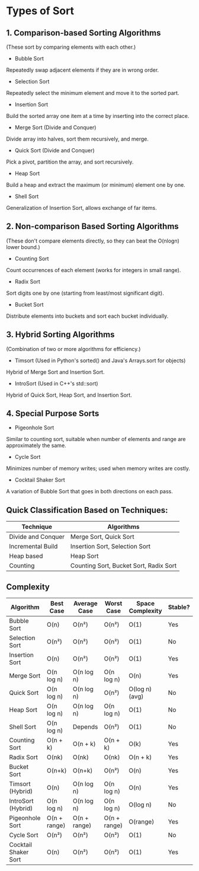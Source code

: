 # Types of Sort

## 1. Comparison-based Sorting Algorithms
(These sort by comparing elements with each other.)

- Bubble Sort

Repeatedly swap adjacent elements if they are in wrong order.

- Selection Sort

Repeatedly select the minimum element and move it to the sorted part.

- Insertion Sort

Build the sorted array one item at a time by inserting into the correct place.

- Merge Sort (Divide and Conquer)

Divide array into halves, sort them recursively, and merge.

- Quick Sort (Divide and Conquer)

Pick a pivot, partition the array, and sort recursively.

- Heap Sort

Build a heap and extract the maximum (or minimum) element one by one.

- Shell Sort

Generalization of Insertion Sort, allows exchange of far items.

## 2. Non-comparison Based Sorting Algorithms
(These don't compare elements directly, so they can beat the O(nlogn) lower bound.)

- Counting Sort

Count occurrences of each element (works for integers in small range).

- Radix Sort

Sort digits one by one (starting from least/most significant digit).

- Bucket Sort

Distribute elements into buckets and sort each bucket individually.

## 3. Hybrid Sorting Algorithms
(Combination of two or more algorithms for efficiency.)

- Timsort (Used in Python's sorted() and Java's Arrays.sort for objects)

Hybrid of Merge Sort and Insertion Sort.

- IntroSort (Used in C++'s std::sort)

Hybrid of Quick Sort, Heap Sort, and Insertion Sort.

## 4. Special Purpose Sorts
 
- Pigeonhole Sort

Similar to counting sort, suitable when number of elements and range are approximately the same.

- Cycle Sort

Minimizes number of memory writes; used when memory writes are costly.

- Cocktail Shaker Sort

A variation of Bubble Sort that goes in both directions on each pass.

## Quick Classification Based on Techniques:


|Technique|Algorithms|
|---|---|
|Divide and Conquer	|Merge Sort, Quick Sort|
|Incremental Build|	Insertion Sort, Selection Sort|
|Heap based|	Heap Sort|
|Counting|	Counting Sort, Bucket Sort, Radix Sort|

## Complexity

|Algorithm | Best Case | Average Case | Worst Case | Space Complexity | Stable?|
|---|---|---|---|---|---|
|Bubble Sort | O(n) | O(n²) | O(n²) | O(1) | Yes|
|Selection Sort | O(n²) | O(n²) | O(n²) | O(1) | No|
|Insertion Sort | O(n) | O(n²) | O(n²) | O(1) | Yes|
|Merge Sort | O(n log n) | O(n log n) | O(n log n) | O(n) | Yes|
|Quick Sort | O(n log n) | O(n log n) | O(n²) | O(log n) (avg) | No|
|Heap Sort | O(n log n) | O(n log n) | O(n log n) | O(1) | No|
|Shell Sort | O(n log n) | Depends | O(n²) | O(1) | No|
|Counting Sort | O(n + k) | O(n + k) | O(n + k) | O(k) | Yes|
|Radix Sort | O(nk) | O(nk) | O(nk) | O(n + k) | Yes|
|Bucket Sort | O(n+k) | O(n+k) | O(n²) | O(n) | Yes|
|Timsort (Hybrid) | O(n) | O(n log n) | O(n log n) | O(n) | Yes|
|IntroSort (Hybrid) | O(n log n) | O(n log n) | O(n log n) | O(log n) | No|
|Pigeonhole Sort | O(n + range) | O(n + range) | O(n + range) | O(range) | Yes|
|Cycle Sort | O(n²) | O(n²) | O(n²) | O(1) | No|
|Cocktail Shaker Sort | O(n) | O(n²) | O(n²) | O(1) | Yes|
